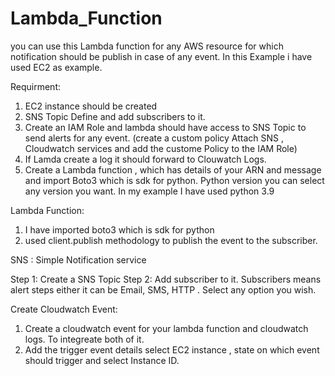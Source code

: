 # Lambda_Function

you can use this Lambda function for any AWS resource for which notification should be publish in case of any event. In this Example i have used EC2 as example.  

Requirment: 

1. EC2 instance should be created
2. SNS Topic Define and add subscribers to it. 
3. Create an IAM Role and lambda should have access to SNS Topic to send alerts for any event. (create a custom policy Attach SNS , Cloudwatch services and add the custome Policy to the IAM Role) 
4. If Lamda create a log it should forward to Clouwatch Logs. 
5. Create a Lambda function , which has details of your ARN and message and import Boto3 which is sdk for python. Python version you can select any version you want. In my example I have used python 3.9

Lambda Function:

1. I have imported boto3 which is sdk for python
2. used client.publish methodology to publish the event to the subscriber.

SNS : Simple Notification service

  Step 1: Create a SNS Topic
  Step 2: Add subscriber to it. Subscribers means alert steps either it can be Email, SMS, HTTP . Select any option you wish.

Create Cloudwatch Event: 

1. Create a cloudwatch event for your lambda function and cloudwatch logs. To integreate both  of it. 
2. Add the trigger event details select EC2 instance , state on which event should trigger and select Instance ID. 





